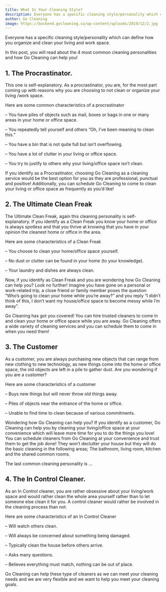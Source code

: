 ```yaml
---
title: What Is Your Cleaning Style?
description: Everyone has a specific cleaning style/personality which can define how you organize and clean your living and work space. In ...
author: Go Cleaning
image: https://backend.gocleaning.ca/wp-content/uploads/2019/12/2.jpg
---
```


Everyone has a specific cleaning style/personality which can define how you organize and clean your living and work space.

In this post, you will read about the 4 most common cleaning personalities and how Go Cleaning can help you!

## 1. The Procrastinator. 
This one is self-explanatory. As a procrastinator, you are, for the most part coming up with reasons why you are choosing to not clean or organize your living /work space.

Here are some common characteristics of a procrastinator

– You have piles of objects such as mail, boxes or bags in one or many areas in your home or office space.

– You repeatedly tell yourself and others “Oh, I’ve been meaning to clean this.”

– You have a bin that is not quite full but isn’t overflowing.

– You have a lot of clutter in your living or office space.

– You try to justify to others why your living/office space isn’t clean.

If you identify as a Procrastinator, choosing Go Cleaning as a cleaning service would be the best option for you as they are professional, punctual and positive! Additionally, you can schedule Go Cleaning to come to clean your living or office space as frequently as you’d like!

## 2. The Ultimate Clean Freak

The Ultimate Clean Freak, again this cleaning personality is self-explanatory. If you identify as a Clean Freak you know your home or office is always spotless and that you thrive at knowing that you have in your opinion the cleanest home or office in the area.

Here are some characteristics of a Clean Freak

– You choose to clean your home/office space yourself.

– No dust or clutter can be found in your home (to your knowledge).

– Your laundry and dishes are always clean.

Now, if you identify as Clean Freak and you are wondering how Go Cleaning can help you? Look no further! Imagine you have gone on a personal or work-related trip, a close friend or family member poses the question “Who’s going to clean your home while you’re away?” and you reply “I didn’t think of this, I don’t want my house/office space to become messy while I’m away”.

Go Cleaning has got you covered! You can hire trusted cleaners to come in and clean your home or office space while you are away. Go Cleaning offers a wide variety of cleaning services and you can schedule them to come in when you need them!

## 3. The Customer

As a customer, you are always purchasing new objects that can range from new clothing to new technology, as new things come into the home or office space, the old objects are left in a pile to gather dust. Are you wondering if you are a customer?

Here are some characteristics of a customer

– Buys new things but will never throw old things away.

– Piles of objects near the entrance of the home or office.

– Unable to find time to clean because of various commitments.

Wondering how Go Cleaning can help you? If you identify as a customer, Go Cleaning can help you by cleaning your living/office space at your convenience which will leave more time for you to do the things you love! You can schedule cleaners from Go Cleaning at your convenience and trust them to get the job done! They won’t declutter your house but they will do the basic cleaning in the following areas; The bathroom, living room, kitchen and the shared common rooms.

The last common cleaning personality is …

## 4. The In Control Cleaner.

As an In Control cleaner, you are rather obsessive about your living/work space and would rather clean the whole area yourself rather than to let someone else clean it for you. A control cleaner would rather be involved in the cleaning process than not.

Here are some characteristics of an In Control Cleaner

– Will watch others clean.

– Will always be concerned about something being damaged.

– Typically clean the house before others arrive.

– Asks many questions.

– Believes everything must match, nothing can be out of place.

Go Cleaning can help these type of cleaners as we can meet your cleaning needs and we are very flexible and we want to help you meet your cleaning goals.

